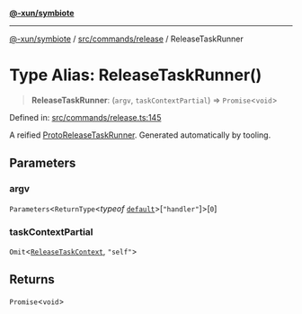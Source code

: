 [**@-xun/symbiote**](../../../../README.md)

***

[@-xun/symbiote](../../../../README.md) / [src/commands/release](../README.md) / ReleaseTaskRunner

# Type Alias: ReleaseTaskRunner()

> **ReleaseTaskRunner**: (`argv`, `taskContextPartial`) => `Promise`\<`void`\>

Defined in: [src/commands/release.ts:145](https://github.com/Xunnamius/symbiote/blob/c3f7fbdb0b36164c8890b842485989d2e0a3c698/src/commands/release.ts#L145)

A reified [ProtoReleaseTaskRunner](ProtoReleaseTaskRunner.md). Generated automatically by tooling.

## Parameters

### argv

`Parameters`\<`ReturnType`\<*typeof* [`default`](../functions/default.md)\>\[`"handler"`\]\>\[`0`\]

### taskContextPartial

`Omit`\<[`ReleaseTaskContext`](ReleaseTaskContext.md), `"self"`\>

## Returns

`Promise`\<`void`\>
